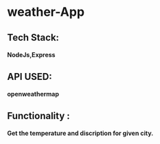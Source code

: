 # weather-App
## Tech Stack:
#### NodeJs,Express 
## API USED:
#### openweathermap
## Functionality :
#### Get the temperature and discription for given city.
